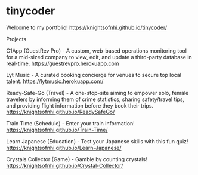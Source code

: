 # tinycoder

Welcome to my portfolio!
https://knightsofnhi.github.io/tinycoder/

Projects

C1App (GuestRev Pro) - A custom, web-based operations monitoring tool for a mid-sized company to view, edit, and update a third-party database in real-time.
https://guestrevpro.herokuapp.com

Lyt Music - A curated booking concierge for venues to secure top local talent. 
https://lytmusic.herokuapp.com/

Ready-Safe-Go (Travel) - A one-stop-site aiming to empower solo, female travelers by informing them of crime statistics, sharing safety/travel tips, and providing flight information before they book their trips.
https://knightsofnhi.github.io/ReadySafeGo/

Train Time (Schedule) - Enter your train information!
https://knightsofnhi.github.io/Train-Time/

Learn Japanese (Education) - Test your Japanese skills with this fun quiz!
https://knightsofnhi.github.io/Learn-Japanese/

Crystals Collector (Game) - Gamble by counting crystals!
https://knightsofnhi.github.io/Crystal-Collector/